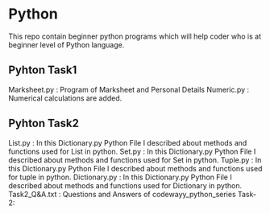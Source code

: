 # Python
This repo contain beginner python programs which will help coder who is at beginner level of Python language.
 
## Pyhton Task1
Marksheet.py : Program of Marksheet and Personal Details
Numeric.py : Numerical calculations are added.

## Pyhton Task2
 List.py : In this Dictionary.py Python File I described about methods and functions used for List in python.
 Set.py : In this Dictionary.py Python File I described about methods and functions used for Set in python.
 Tuple.py : In this Dictionary.py Python File I described about methods and functions used for tuple in python.
 Dictionary.py : In this Dictionary.py Python File I described about methods and functions used for Dictionary in python.
 Task2_Q&A.txt : Questions and Answers of codewayy_python_series Task-2:
